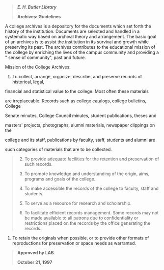 > ***E. H. Butler Library***
>
> **Archives: Guidelines**

A college archives is a depository for the documents which set forth the history of the institution. Documents are selected and handled in a systematic way based on archival theory and arrangement. The basic goal of an archives is to assist the institution in its survival and growth while preserving its past. The archives contributes to the educational mission of the college by enriching the lives of the campus community and providing a " sense of community", past and future.

Mission of the College Archives:

1. To collect, arrange, organize, describe, and preserve records of historical, legal,

financial and statistical value to the college. Most often these materials

are irreplaceable. Records such as college catalogs, college bulletins, College

Senate minutes, College Council minutes, student publications, theses and

masters' projects, photographs, alumni materials, newspaper clippings on the

college and its staff, publications by faculty, staff, students and alumni are

such categories of materials that are to be collected.

> 2. To provide adequate facilities for the retention and preservation of such records.
>
> 3. To promote knowledge and understanding of the origin, aims, programs and goals of the college.
>
> 4. To make accessible the records of the college to faculty, staff and students.
>
> 5. To serve as a resource for research and scholarship.
>
> 6. To facilitate efficient records management. Some records may not be made available to all patrons due to confidentiality or restrictions placed on the records by the office generating the records.

1.  To retain the originals when possible, or to provide other formats of reproductions for preservation or space needs as warranted.

> **Approved by LAB**
>
> **October 21, 1997**
